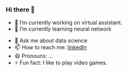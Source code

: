 ### Hi there 👋

<!--
**vimal-ai/vimal-ai** is a ✨ _special_ ✨ repository because its `README.md` (this file) appears on your GitHub profile.
Here are some ideas to get you started:
-->
- 🔭 I’m currently working on virtual assistant.
- 🌱 I’m currently learning neural network
<!--  - 👯 I’m looking to collaborate on ...  -->
<!--  - 🤔 I’m looking for help with ...  -->
- 💬 Ask me about data science
- 📫 How to reach me: [linkedIn](https://www.linkedin.com/in/vimal-ai/)
- 😄 Pronouns: ...
- ⚡ Fun fact: I like to play video games.

